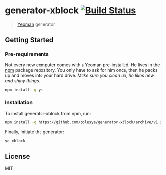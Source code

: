 # generator-xblock [![Build Status](https://secure.travis-ci.org/polesye/generator-xblock.png?branch=master)](https://travis-ci.org/polesye/generator-xblock)

> [Yeoman](http://yeoman.io) generator


## Getting Started

### Pre-requirements

Not every new computer comes with a Yeoman pre-installed. He lives in the [npm](https://npmjs.org) package repository. You only have to ask for him once, then he packs up and moves into your hard drive. *Make sure you clean up, he likes new and shiny things.*

```bash
npm install -g yo
```

### Installation

To install generator-xblock from npm, run:

```bash
npm install -g https://github.com/polesye/generator-xblock/archive/v1.zip
```

Finally, initiate the generator:

```bash
yo xblock
```


## License

MIT
